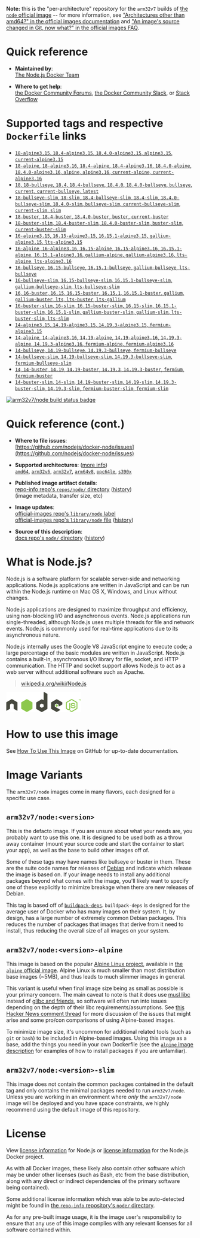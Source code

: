 <!--

********************************************************************************

WARNING:

    DO NOT EDIT "node/README.md"

    IT IS AUTO-GENERATED

    (from the other files in "node/" combined with a set of templates)

********************************************************************************

-->

**Note:** this is the "per-architecture" repository for the `arm32v7` builds of [the `node` official image](https://hub.docker.com/_/node) -- for more information, see ["Architectures other than amd64?" in the official images documentation](https://github.com/docker-library/official-images#architectures-other-than-amd64) and ["An image's source changed in Git, now what?" in the official images FAQ](https://github.com/docker-library/faq#an-images-source-changed-in-git-now-what).

# Quick reference

-	**Maintained by**:  
	[The Node.js Docker Team](https://github.com/nodejs/docker-node)

-	**Where to get help**:  
	[the Docker Community Forums](https://forums.docker.com/), [the Docker Community Slack](https://dockr.ly/slack), or [Stack Overflow](https://stackoverflow.com/search?tab=newest&q=docker)

# Supported tags and respective `Dockerfile` links

-	[`18-alpine3.15`, `18.4-alpine3.15`, `18.4.0-alpine3.15`, `alpine3.15`, `current-alpine3.15`](https://github.com/nodejs/docker-node/blob/c87ff785fe4be8271b95d03e6c226d07d79df003/18/alpine3.15/Dockerfile)
-	[`18-alpine`, `18-alpine3.16`, `18.4-alpine`, `18.4-alpine3.16`, `18.4.0-alpine`, `18.4.0-alpine3.16`, `alpine`, `alpine3.16`, `current-alpine`, `current-alpine3.16`](https://github.com/nodejs/docker-node/blob/c87ff785fe4be8271b95d03e6c226d07d79df003/18/alpine3.16/Dockerfile)
-	[`18`, `18-bullseye`, `18.4`, `18.4-bullseye`, `18.4.0`, `18.4.0-bullseye`, `bullseye`, `current`, `current-bullseye`, `latest`](https://github.com/nodejs/docker-node/blob/c87ff785fe4be8271b95d03e6c226d07d79df003/18/bullseye/Dockerfile)
-	[`18-bullseye-slim`, `18-slim`, `18.4-bullseye-slim`, `18.4-slim`, `18.4.0-bullseye-slim`, `18.4.0-slim`, `bullseye-slim`, `current-bullseye-slim`, `current-slim`, `slim`](https://github.com/nodejs/docker-node/blob/c87ff785fe4be8271b95d03e6c226d07d79df003/18/bullseye-slim/Dockerfile)
-	[`18-buster`, `18.4-buster`, `18.4.0-buster`, `buster`, `current-buster`](https://github.com/nodejs/docker-node/blob/c87ff785fe4be8271b95d03e6c226d07d79df003/18/buster/Dockerfile)
-	[`18-buster-slim`, `18.4-buster-slim`, `18.4.0-buster-slim`, `buster-slim`, `current-buster-slim`](https://github.com/nodejs/docker-node/blob/c87ff785fe4be8271b95d03e6c226d07d79df003/18/buster-slim/Dockerfile)
-	[`16-alpine3.15`, `16.15-alpine3.15`, `16.15.1-alpine3.15`, `gallium-alpine3.15`, `lts-alpine3.15`](https://github.com/nodejs/docker-node/blob/194a775693fd40598a1bafd4858e063c24efeb42/16/alpine3.15/Dockerfile)
-	[`16-alpine`, `16-alpine3.16`, `16.15-alpine`, `16.15-alpine3.16`, `16.15.1-alpine`, `16.15.1-alpine3.16`, `gallium-alpine`, `gallium-alpine3.16`, `lts-alpine`, `lts-alpine3.16`](https://github.com/nodejs/docker-node/blob/23e032fd5377a16dcc527215c1c3f91bc57cc2ab/16/alpine3.16/Dockerfile)
-	[`16-bullseye`, `16.15-bullseye`, `16.15.1-bullseye`, `gallium-bullseye`, `lts-bullseye`](https://github.com/nodejs/docker-node/blob/194a775693fd40598a1bafd4858e063c24efeb42/16/bullseye/Dockerfile)
-	[`16-bullseye-slim`, `16.15-bullseye-slim`, `16.15.1-bullseye-slim`, `gallium-bullseye-slim`, `lts-bullseye-slim`](https://github.com/nodejs/docker-node/blob/194a775693fd40598a1bafd4858e063c24efeb42/16/bullseye-slim/Dockerfile)
-	[`16`, `16-buster`, `16.15`, `16.15-buster`, `16.15.1`, `16.15.1-buster`, `gallium`, `gallium-buster`, `lts`, `lts-buster`, `lts-gallium`](https://github.com/nodejs/docker-node/blob/194a775693fd40598a1bafd4858e063c24efeb42/16/buster/Dockerfile)
-	[`16-buster-slim`, `16-slim`, `16.15-buster-slim`, `16.15-slim`, `16.15.1-buster-slim`, `16.15.1-slim`, `gallium-buster-slim`, `gallium-slim`, `lts-buster-slim`, `lts-slim`](https://github.com/nodejs/docker-node/blob/194a775693fd40598a1bafd4858e063c24efeb42/16/buster-slim/Dockerfile)
-	[`14-alpine3.15`, `14.19-alpine3.15`, `14.19.3-alpine3.15`, `fermium-alpine3.15`](https://github.com/nodejs/docker-node/blob/4e8fe34165d79044d7ea909021ccc0de3e3b4c6d/14/alpine3.15/Dockerfile)
-	[`14-alpine`, `14-alpine3.16`, `14.19-alpine`, `14.19-alpine3.16`, `14.19.3-alpine`, `14.19.3-alpine3.16`, `fermium-alpine`, `fermium-alpine3.16`](https://github.com/nodejs/docker-node/blob/23e032fd5377a16dcc527215c1c3f91bc57cc2ab/14/alpine3.16/Dockerfile)
-	[`14-bullseye`, `14.19-bullseye`, `14.19.3-bullseye`, `fermium-bullseye`](https://github.com/nodejs/docker-node/blob/4e8fe34165d79044d7ea909021ccc0de3e3b4c6d/14/bullseye/Dockerfile)
-	[`14-bullseye-slim`, `14.19-bullseye-slim`, `14.19.3-bullseye-slim`, `fermium-bullseye-slim`](https://github.com/nodejs/docker-node/blob/4e8fe34165d79044d7ea909021ccc0de3e3b4c6d/14/bullseye-slim/Dockerfile)
-	[`14`, `14-buster`, `14.19`, `14.19-buster`, `14.19.3`, `14.19.3-buster`, `fermium`, `fermium-buster`](https://github.com/nodejs/docker-node/blob/4e8fe34165d79044d7ea909021ccc0de3e3b4c6d/14/buster/Dockerfile)
-	[`14-buster-slim`, `14-slim`, `14.19-buster-slim`, `14.19-slim`, `14.19.3-buster-slim`, `14.19.3-slim`, `fermium-buster-slim`, `fermium-slim`](https://github.com/nodejs/docker-node/blob/4e8fe34165d79044d7ea909021ccc0de3e3b4c6d/14/buster-slim/Dockerfile)

[![arm32v7/node build status badge](https://img.shields.io/jenkins/s/https/doi-janky.infosiftr.net/job/multiarch/job/arm32v7/job/node.svg?label=arm32v7/node%20%20build%20job)](https://doi-janky.infosiftr.net/job/multiarch/job/arm32v7/job/node/)

# Quick reference (cont.)

-	**Where to file issues**:  
	[https://github.com/nodejs/docker-node/issues](https://github.com/nodejs/docker-node/issues)

-	**Supported architectures**: ([more info](https://github.com/docker-library/official-images#architectures-other-than-amd64))  
	[`amd64`](https://hub.docker.com/r/amd64/node/), [`arm32v6`](https://hub.docker.com/r/arm32v6/node/), [`arm32v7`](https://hub.docker.com/r/arm32v7/node/), [`arm64v8`](https://hub.docker.com/r/arm64v8/node/), [`ppc64le`](https://hub.docker.com/r/ppc64le/node/), [`s390x`](https://hub.docker.com/r/s390x/node/)

-	**Published image artifact details**:  
	[repo-info repo's `repos/node/` directory](https://github.com/docker-library/repo-info/blob/master/repos/node) ([history](https://github.com/docker-library/repo-info/commits/master/repos/node))  
	(image metadata, transfer size, etc)

-	**Image updates**:  
	[official-images repo's `library/node` label](https://github.com/docker-library/official-images/issues?q=label%3Alibrary%2Fnode)  
	[official-images repo's `library/node` file](https://github.com/docker-library/official-images/blob/master/library/node) ([history](https://github.com/docker-library/official-images/commits/master/library/node))

-	**Source of this description**:  
	[docs repo's `node/` directory](https://github.com/docker-library/docs/tree/master/node) ([history](https://github.com/docker-library/docs/commits/master/node))

# What is Node.js?

Node.js is a software platform for scalable server-side and networking applications. Node.js applications are written in JavaScript and can be run within the Node.js runtime on Mac OS X, Windows, and Linux without changes.

Node.js applications are designed to maximize throughput and efficiency, using non-blocking I/O and asynchronous events. Node.js applications run single-threaded, although Node.js uses multiple threads for file and network events. Node.js is commonly used for real-time applications due to its asynchronous nature.

Node.js internally uses the Google V8 JavaScript engine to execute code; a large percentage of the basic modules are written in JavaScript. Node.js contains a built-in, asynchronous I/O library for file, socket, and HTTP communication. The HTTP and socket support allows Node.js to act as a web server without additional software such as Apache.

> [wikipedia.org/wiki/Node.js](https://en.wikipedia.org/wiki/Node.js)

![logo](https://raw.githubusercontent.com/docker-library/docs/01c12653951b2fe592c1f93a13b4e289ada0e3a1/node/logo.png)

# How to use this image

See [How To Use This Image](https://github.com/nodejs/docker-node/blob/master/README.md#how-to-use-this-image) on GitHub for up-to-date documentation.

# Image Variants

The `arm32v7/node` images come in many flavors, each designed for a specific use case.

## `arm32v7/node:<version>`

This is the defacto image. If you are unsure about what your needs are, you probably want to use this one. It is designed to be used both as a throw away container (mount your source code and start the container to start your app), as well as the base to build other images off of.

Some of these tags may have names like bullseye or buster in them. These are the suite code names for releases of [Debian](https://wiki.debian.org/DebianReleases) and indicate which release the image is based on. If your image needs to install any additional packages beyond what comes with the image, you'll likely want to specify one of these explicitly to minimize breakage when there are new releases of Debian.

This tag is based off of [`buildpack-deps`](https://hub.docker.com/_/buildpack-deps/). `buildpack-deps` is designed for the average user of Docker who has many images on their system. It, by design, has a large number of extremely common Debian packages. This reduces the number of packages that images that derive from it need to install, thus reducing the overall size of all images on your system.

## `arm32v7/node:<version>-alpine`

This image is based on the popular [Alpine Linux project](https://alpinelinux.org), available in [the `alpine` official image](https://hub.docker.com/_/alpine). Alpine Linux is much smaller than most distribution base images (~5MB), and thus leads to much slimmer images in general.

This variant is useful when final image size being as small as possible is your primary concern. The main caveat to note is that it does use [musl libc](https://musl.libc.org) instead of [glibc and friends](https://www.etalabs.net/compare_libcs.html), so software will often run into issues depending on the depth of their libc requirements/assumptions. See [this Hacker News comment thread](https://news.ycombinator.com/item?id=10782897) for more discussion of the issues that might arise and some pro/con comparisons of using Alpine-based images.

To minimize image size, it's uncommon for additional related tools (such as `git` or `bash`) to be included in Alpine-based images. Using this image as a base, add the things you need in your own Dockerfile (see the [`alpine` image description](https://hub.docker.com/_/alpine/) for examples of how to install packages if you are unfamiliar).

## `arm32v7/node:<version>-slim`

This image does not contain the common packages contained in the default tag and only contains the minimal packages needed to run `arm32v7/node`. Unless you are working in an environment where *only* the `arm32v7/node` image will be deployed and you have space constraints, we highly recommend using the default image of this repository.

# License

View [license information](https://github.com/nodejs/node/blob/master/LICENSE) for Node.js or [license information](https://github.com/nodejs/docker-node/blob/master/LICENSE) for the Node.js Docker project.

As with all Docker images, these likely also contain other software which may be under other licenses (such as Bash, etc from the base distribution, along with any direct or indirect dependencies of the primary software being contained).

Some additional license information which was able to be auto-detected might be found in [the `repo-info` repository's `node/` directory](https://github.com/docker-library/repo-info/tree/master/repos/node).

As for any pre-built image usage, it is the image user's responsibility to ensure that any use of this image complies with any relevant licenses for all software contained within.
